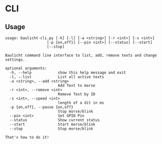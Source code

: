 # CLI
## Usage
	usage: baulicht-cli.py [-h] [-l] [-a <string>] [-r <int>] [-s <int>]
                       [-p {on,off}] [--pin <int>] [--status] [--start]
                       [--stop]
	
	Baulicht command line interface to list, add, remove texts and change
	settings.
	
	optional arguments:
	  -h, --help            show this help message and exit
	  -l, --list            List all active texts
	  -a <string>, --add <string>
	                        Add Text to morse
	  -r <int>, --remove <int>
	                        Remove Text by ID
	  -s <int>, --speed <int>
	                        length of a dit in ms
	  -p {on,off}, --pause {on,off}
	                        Stop morse/blink
	  --pin <int>           Set GPIO Pin
	  --status              Show current status
	  --start               Start morse/blink
	  --stop                Stop morse/blink
	
	That's how to do it!
	
